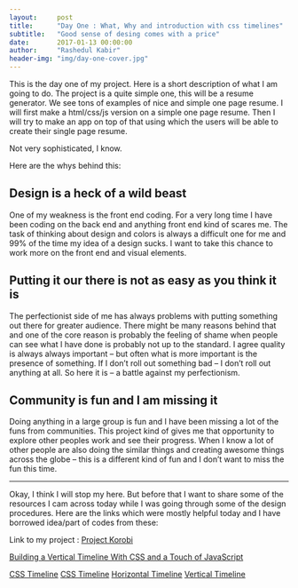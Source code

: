 ```yaml
---
layout:     post
title:      "Day One : What, Why and introduction with css timelines"
subtitle:   "Good sense of desing comes with a price"
date:       2017-01-13 00:00:00
author:     "Rashedul Kabir"
header-img: "img/day-one-cover.jpg"
---
```


<p>This is the day one of my project. Here is a short description of what I am going to do.
The project is a quite simple one, this will be a resume generator. We see  tons of examples of nice and simple one page resume. I will first make a html/css/js version on a simple one page resume. Then I will try to make an app on top of that using which the users will be able to create their single page resume.</p>

<p>Not very sophisticated, I know.</p>
<p>Here are the whys behind this:</p>

<h2 class="section-heading">Design is a heck of a wild beast </h2>
<p>One of my weakness is the front end coding. For a very long time I have been coding on the back end and anything front end kind of scares me. The task of thinking about design and colors is always a difficult one for me and 99% of the time my idea of a design sucks. 
I want to take this chance to work more on the front end and visual elements.
</p>
<h2 class="section-heading">Putting it our there is not as easy as you think it is</h2>
<p>The perfectionist side of me has always problems with putting something out there for greater audience. There might be many reasons behind that and one of the core reason is probably the feeling of shame when people can see what I have done is probably not up to the standard. I agree quality is always always important – but often what is more important is the presence of something. If I don’t roll out something bad – I don’t roll out anything at all. So here it is – a battle against my perfectionism.</p>

<h2 class="section-heading">Community is fun and I am missing it</h2>
<p>Doing anything in a large group is fun and I have been missing a lot of the funs from communities. This project kind of gives me that opportunity to explore other peoples work and see their progress. When I know a lot of other people are also doing the similar things and creating awesome things across the globe – this is a different kind of fun and I don’t want to miss the fun this time. </p>

---
<p>Okay, I think I will stop my here. But before that I want to share some of the resources I cam across today while I was going through some of the design procedures. Here are the links which were mostly helpful today and I have borrowed idea/part of codes from these:
</p>

<p>Link to my project : <a href="http://ekush.github.io/korobi" title="Project Korobi">Project Korobi</a></p>

<a href="https://webdesign.tutsplus.com/tutorials/building-a-vertical-timeline-with-css-and-a-touch-of-javascript--cms-26528" title="">Building a Vertical Timeline With CSS and a Touch of JavaScript </a>

<a href="https://codepen.io/NilsWe/pen/FemfK">CSS Timeline</a>
<a href="https://codepen.io/agrimsrud/pen/vtoqy">CSS Timeline</a>
<a href="https://codyhouse.co/gem/horizontal-timeline/">Horizontal Timeline</a>
<a href="https://codyhouse.co/gem/vertical-timeline/">Vertical Timeline</a> 
 
